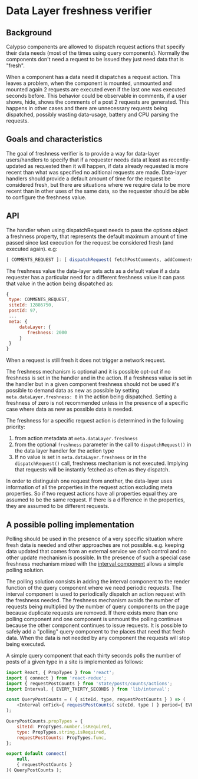 # Data Layer freshness verifier

## Background

Calypso components are allowed to dispatch request actions that specify their data needs (most of the times using query components). Normally the components don't need a request to be issued they just need data that is "fresh".

When a component has a data need it dispatches a request action. This leaves a problem, when the component is mounted, unmounted and mounted again 2 requests are executed even if the last one was executed seconds before. This behavior could be observable in comments, if a user shows, hide, shows the comments of a post 2 requests are generated. This happens in other cases and there are unnecessary requests being dispatched, possibly wasting data-usage, battery and CPU parsing the requests.

## Goals and characteristics

The goal of freshness verifier is to provide a way for data-layer users/handlers to specify that if a requester needs data at least as recently-updated as requested then it will happen, if data already requested is more recent than what was specified no aditional requests are made.
Data-layer handlers should provide a default amount of time for the request be considered fresh, but there are situations where we require data to be more recent than in other uses of the same data, so the requester should be able to configure the freshness value.

## API
The handler when using dispatchRequest needs to pass the options object a freshness property, that represents the default maximum amount of time passed since last execution for the request be considered fresh (and executed again).
e.g:
```js
[ COMMENTS_REQUEST ]: [ dispatchRequest( fetchPostComments, addComments, announceFailure, noop, { freshness: 10000 } ) ],
```
The freshness value the data-layer sets acts as a default value if a data requester has a particular need for a different freshness value it can pass that value in the action being dispatched as:
```js
{
 type: COMMENTS_REQUEST,
 siteId: 12886750,
 postId: 97,
 ...
 meta: {
     dataLayer: {
        freshness: 2000
     }     
 }
}
```
When a request is still fresh it does not trigger a network request.

The freshness mechanism is optional and it is possible opt-out if no freshness is set in the handler and in the action. If a freshness value is set in the handler but in a given component freshness should not be used it's possible to demand data as new as possible by setting `meta.dataLayer.freshness: 0` in the action being dispatched. Setting a freshness of zero is not recommended unless in the presence of a specific case where data as new as possible data is needed.

The freshness for a specific request action is determined in the following priority:
  1. from action metadata at `meta.dataLayer.freshness`
  2. from the optional `freshness` parameter in the call to `dispatchRequest()` in the data layer handler for the action type
  3. If no value is set in `meta.dataLayer.freshness` or in the `dispatchRequest()` call, freshness mechanism is not executed. Implying that requests will be instantly fetched as often as they dispatch.

In order to distinguish one request from another, the data-layer uses information of all the properties in the request action excluding meta properties. So if two request actions have all properties equal they are assumed to be the same request. If there is a difference in the properties, they are assumed to be different requests.

## A possible polling implementation

Polling should be used in the presence of a very specific situation where fresh data is needed and other approaches are not possible. e.g. keeping data updated that comes from an external service we don't control and no other update mechanism is possible.
In the presence of such a special case freshness mechanism mixed with the [interval component](https://github.com/Automattic/wp-calypso/tree/master/client/lib/interval) allows a simple polling solution.

The polling solution consists in adding the interval component to the render function of the query component where we need periodic requests. The interval component is used to periodically dispatch an action request with the freshness needed. The freshness mechanism avoids the number of requests being multiplied by the number of query components on the page because duplicate requests are removed.
If there exists more than one polling component and one component is unmount the polling continues because the other component continues to issue requests.
It is possible to safely add a "polling" query component to the places that need that fresh data. When the data is not needed by any component the requests will stop being executed.

A simple query component that each thirty seconds polls the number of posts of a given type in a site is implemented as follows:
```js
import React, { PropTypes } from 'react';
import { connect } from 'react-redux';
import { requestPostCounts } from 'state/posts/counts/actions';
import Interval, { EVERY_THIRTY_SECONDS } from 'lib/interval';

const QueryPostCounts = ( { siteId, type, requestPostCounts } ) => (
    <Interval onTick={ requestPostCounts( siteId, type ) } period={ EVERY_THIRTY_SECONDS } />
);

QueryPostCounts.propTypes = {
    siteId: PropTypes.number.isRequired,
    type: PropTypes.string.isRequired,
    requestPostCounts: PropTypes.func,
};

export default connect(
    null,
    { requestPostCounts }
)( QueryPostCounts );
```